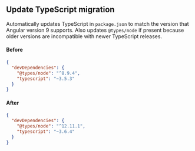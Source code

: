 ## Update TypeScript migration

Automatically updates TypeScript in `package.json` to match the version that Angular version 9 supports.
Also updates `@types/node` if present because older versions are incompatible with newer TypeScript releases.

#### Before
```json
{
  "devDependencies": {
    "@types/node": "^8.9.4",
    "typescript": "~3.5.3"
  }
}
```

#### After
```json
{
  "devDependencies": {
    "@types/node": "^12.11.1",
    "typescript": "~3.6.4"
  }
}
```